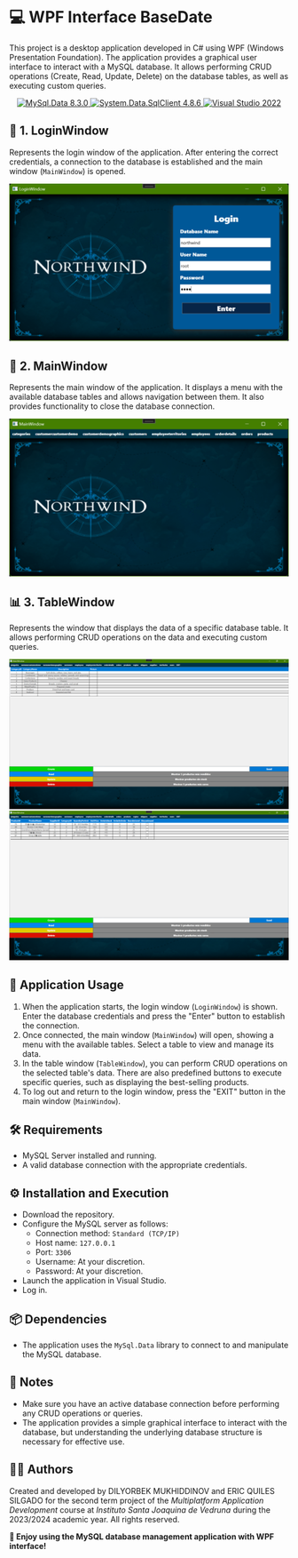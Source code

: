 # 💻 WPF Interface BaseDate

This project is a desktop application developed in C# using WPF (Windows Presentation Foundation). The application provides a graphical user interface to interact with a MySQL database. It allows performing CRUD operations (Create, Read, Update, Delete) on the database tables, as well as executing custom queries.

<p align="center">
  <a href="https://www.nuget.org/packages/MySql.Data/8.0.33" target="_blank">
    <img src="https://img.shields.io/badge/MySql.Data-8.3.0-blue" alt="MySql.Data 8.3.0" />
  </a>
  <a href="https://www.nuget.org/packages/System.Data.SqlClient/4.8.6" target="_blank">
    <img src="https://img.shields.io/badge/System.Data.SqlClient-4.8.6-lightgrey" alt="System.Data.SqlClient 4.8.6" />
  </a>
  <a href="https://visualstudio.microsoft.com/vs/older-downloads/" target="_blank">
    <img src="https://img.shields.io/badge/IDE-Visual%20Studio%202022-purple" alt="Visual Studio 2022" />
  </a>
</p>

## 🔐 1. **LoginWindow**
Represents the login window of the application. After entering the correct credentials, a connection to the database is established and the main window (`MainWindow`) is opened.

![LoginWindow](https://github.com/eXdesy/DataBaseWPF/blob/master/img/LoginWindow.png)

## 🧭 2. **MainWindow**
Represents the main window of the application. It displays a menu with the available database tables and allows navigation between them. It also provides functionality to close the database connection.

![MainWindow](https://github.com/eXdesy/DataBaseWPF/blob/master/img/MainWindow.png)

## 📊 3. **TableWindow**
Represents the window that displays the data of a specific database table. It allows performing CRUD operations on the data and executing custom queries.

![TableWindow](https://github.com/eXdesy/DataBaseWPF/blob/master/img/TableWindow.png)  
![TableWindow2](https://github.com/eXdesy/DataBaseWPF/blob/master/img/TableWindow2.png)

## 🧪 Application Usage
1. When the application starts, the login window (`LoginWindow`) is shown. Enter the database credentials and press the "Enter" button to establish the connection.
2. Once connected, the main window (`MainWindow`) will open, showing a menu with the available tables. Select a table to view and manage its data.
3. In the table window (`TableWindow`), you can perform CRUD operations on the selected table's data. There are also predefined buttons to execute specific queries, such as displaying the best-selling products.
4. To log out and return to the login window, press the "EXIT" button in the main window (`MainWindow`).

## 🛠 Requirements
- MySQL Server installed and running.
- A valid database connection with the appropriate credentials.

## ⚙️ Installation and Execution
- Download the repository.
- Configure the MySQL server as follows:
    - Connection method: `Standard (TCP/IP)`
    - Host name: `127.0.0.1`
    - Port: `3306`
    - Username: At your discretion.
    - Password: At your discretion.
- Launch the application in Visual Studio.
- Log in.

## 📦 Dependencies
- The application uses the `MySql.Data` library to connect to and manipulate the MySQL database.

## 📝 Notes
- Make sure you have an active database connection before performing any CRUD operations or queries.
- The application provides a simple graphical interface to interact with the database, but understanding the underlying database structure is necessary for effective use.

## 👨‍💻 Authors
Created and developed by DILYORBEK MUKHIDDINOV and ERIC QUILES SILGADO for the second term project of the *Multiplatform Application Development* course at *Instituto Santa Joaquina de Vedruna* during the 2023/2024 academic year. All rights reserved.

**🎉 Enjoy using the MySQL database management application with WPF interface!**


